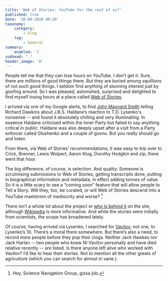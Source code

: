 ```yaml
---
title: 'Web of Stories: YouTube for the rest of us?'
published: true
date: '20-09-2010 06:20'
taxonomy:
    category:
        - blog
    tag:
        - General
summary:
    enabled: '1'
subhead: " "
header_image: '0'
---
```


People tell me that they can lose hours on YouTube. I don’t get it. Sure, there are millions of good things there. But they are buried among squillions of not such good things. I seldom find anything of stunning interest just by goofing around. So I was pleased, astonished, surprised and delighted to find myself losing hours at a place called [Web of Stories](http://www.webofstories.com/).

I arrived via one of my Google alerts, to find [John Maynard Smith](https://www.webofstories.com/play/john.maynard.smith/33) telling Richard Dawkins about J.B.S. Haldane’s reaction to T.D. Lysenko's nonsense -- and found it absolutely chilling and very illuminating. In essence Haldane criticised within the inner Party but failed to say anything critical in public. Haldane was also deeply upset after a visit from a Party enforcer called Glushenko and a couple of goons. But you really should go and listen.

From there, via Web of Stories’ recommendations, it was easy to trip over to Crick, Brenner, Lewis Wolpert, Aaron Klug, Dorothy Hodgkin and zip, there went that hour.

The big difference, of course, is selection. And quality. Someone is scrutinising submissions to Web of Stories, getting transcripts done, putting in biographical information and metadata, in effect adding tonnes of value. So it is a little scary to see a “coming soon” feature that will allow people to Tell a Story. Will they, too, be curated, or will Web of Stories descend into a YouTube maelstrom of mediocrity and worse? [^fn1]

[^fn1]: Hey, Science Navigation Group, gissa job. 

There isn’t a whole lot about the project or [who is behind it](http://sciencenow.com/default.asp) on the site, although [Wikipedia](https://en.wikipedia.org/wiki/Web_of_Stories) is more informative. And while the stories were initially from scientists, the scope has broadened lately.

Of course, having arrived via Lysenko, I searched for [Vavilov](http://www.vaviblog.com/); not one, to Lysenko’s 10. There’s a moral there somewhere. But there’s also a need, to record more people before they pop their clogs. Neither Jack Hawkes nor Jack Harlan -- two people who knew NI Vavilov personally and have died relative recently -- are listed. Is there anyone left alive who worked with Vavilov? I’d like to hear their stories. Not to mention all the other greats of agriculture (which you can search for almost in vane.).
